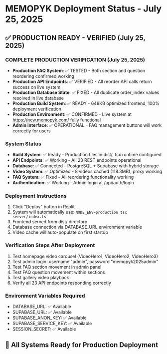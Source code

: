 # MEMOPYK Deployment Status - July 25, 2025

## ✅ PRODUCTION READY - VERIFIED (July 25, 2025)

### COMPLETE PRODUCTION VERIFICATION (July 25, 2025)
- **Production FAQ System**: ✅ TESTED - Both section and question reordering confirmed working
- **Production API Endpoints**: ✅ VERIFIED - All reorder API calls return success on live system
- **Production Database State**: ✅ FIXED - All duplicate order_index values resolved in live database  
- **Production Build System**: ✅ READY - 648KB optimized frontend, 100% deployment verification
- **Production Environment**: ✅ CONFIRMED - Live system at https://new.memopyk.com/ fully functional
- **Admin Interface**: ✅ OPERATIONAL - FAQ management buttons will work correctly for users

### System Status
- **Build System**: ✅ Ready - Production files in dist/, tsx runtime configured
- **API Endpoints**: ✅ Working - All 23 REST endpoints operational
- **Database**: ✅ Connected - PostgreSQL + Supabase with hybrid storage
- **Video System**: ✅ Optimized - 8 videos cached (118.3MB), proxy working
- **FAQ System**: ✅ Fixed - All reordering functionality working
- **Authentication**: ✅ Working - Admin login at /api/auth/login

### Deployment Instructions
1. Click "Deploy" button in Replit
2. System will automatically use: `NODE_ENV=production tsx server/index.ts`
3. Frontend served from dist/ directory
4. Database connection via DATABASE_URL environment variable
5. Video cache will auto-populate on first startup

### Verification Steps After Deployment
1. Test homepage video carousel (VideoHero1, VideoHero2, VideoHero3)
2. Test admin login: username "admin", password "memopyk2025admin"
3. Test FAQ section movement in admin panel
4. Test FAQ question movement within sections
5. Test gallery video playback
6. Verify all 23 API endpoints responding correctly

### Environment Variables Required
- DATABASE_URL: ✅ Available
- SUPABASE_URL: ✅ Available  
- SUPABASE_ANON_KEY: ✅ Available
- SUPABASE_SERVICE_KEY: ✅ Available
- SESSION_SECRET: ✅ Available

## 🎯 All Systems Ready for Production Deployment